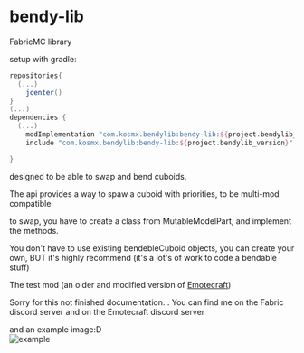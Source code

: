 # bendy-lib
FabricMC library

setup with gradle:

```groovy
repositories{
  (...)
	jcenter()
}
(...)
dependencies {
  (...)
	modImplementation "com.kosmx.bendylib:bendy-lib:${project.bendylib_version}"
	include "com.kosmx.bendylib:bendy-lib:${project.bendylib_version}"

}
```

designed to be able to swap and bend cuboids.

The api provides a way to spaw a cuboid with priorities, to be multi-mod compatible

to swap, you have to create a class from MutableModelPart, and implement the methods.

You don't have to use existing bendebleCuboid objects, you can create your own, BUT it's highly recommend (it's a lot's of work to code a bendable stuff)

The test mod (an older and modified version of [Emotecraft](https://github.com/kosmx/emotes))

Sorry for this not finished documentation...
You can find me on the Fabric discord server and on the Emotecraft discord server

and an example image:D  
![example](https://raw.githubusercontent.com/KosmX/bendy-lib/master/example.png)
